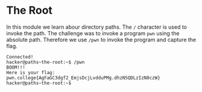 # The Root
In this module we learn abour directory paths. The ```/``` character is used to invoke the path. 
The challenge was to invoke a program ```pwn``` using the absolute path.
Therefore we use ```/pwn``` to invoke the program and capture the flag.
```
Connected!
hacker@paths~the-root:~$ /pwn
BOOM!!!
Here is your flag:
pwn.college{AgFaGC3dgf2_EmjsDcjLvdduPMg.dhzN5QDLzIzN0czW}
hacker@paths~the-root:~$
```
